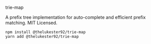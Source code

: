 trie-map

A prefix tree implementation for auto-complete and efficient prefix matching.
MIT Licensed.

```
npm install @thelukester92/trie-map
yarn add @thelukester92/trie-map
```
